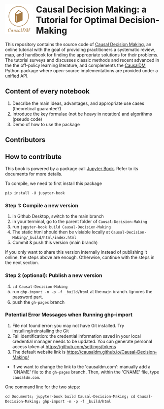 <h1><img src="logo.png" width="90px" align="left" style="margin-right: 10px;"> Causal Decision Making: a Tutorial for Optimal Decision-Making</h1>



This repository contains the source code of [Causal Decision Making](http://causaldm.com/), an online tutorial with the goal of providing practitioners a systematic review, map, and handbook for finding the appropriate solutions for their problems. 
The tutorial surveys and discusses classic methods and recent advanced in the the off-policy learning literature, and complements the [CausalDM](https://github.com/CausalDM/CausalDM) Python package where open-source implementations are provided under a unified API. 

## Content of every notebook
1. Describe the main ideas, advantages, and appropriate use cases (theoretical guarantee?)
2. Introduce the key formulae (not be heavy in notation) and algorithms (pseudo code)
3. Demo of how to use the package

## Contributors

<!-- ALL-CONTRIBUTORS-LIST:START - Do not remove or modify this section -->
<!-- prettier-ignore-start -->
<!-- markdownlint-disable -->

<!-- markdownlint-restore -->
<!-- prettier-ignore-end -->

<!-- ALL-CONTRIBUTORS-LIST:END -->

## How to contribute

This book is powered by a package call [Jupyter Book](https://jupyterbook.org/intro.html). 
Refer to its documents for more details. 

To compile, we need to first install this package

```
pip install -U jupyter-book
```

### Step 1: Compile a new version
1. in Github Desktop, switch to the main branch
2. in your terminal, go to the parent folder of `Causal-Decision-Making`
3. run `jupyter-book build Causal-Decision-Making`
4. The static html should then be visiable locally at `Causal-Decision-Making/_build/html/index.html`
5. Commit & push this version (main branch)

If you only want to share this version internally instead of publishing it online, the steps above are enough. 
Otherwise, continue with the steps in the next section. 

### Step 2 (optional): Publish a new version
4. `cd Causal-Decision-Making`
5. run `ghp-import -n -p -f _build/html` at the `main` branch. Ignores the password part.  
6. push the `gh-pages` branch

### Potential Error Messages when Running ghp-import
1. File not found error: you may not have Git installed. Try installing/reinstalling the Git 
2. Fail identification: the credential information saved in your local credential manager needs to be updated. You can generate personal access token at https://github.com/settings/tokens
3. The default website link is https://causaldm.github.io/Causal-Decision-Making/
  - If we want to change the link to the 'causaldm.com': manually add a 'CNAME' file to the `gh-pages` branch. Then, within the 'CNAME' file, type `causaldm.com`.


One command line for the two steps: 
```
cd Documents; jupyter-book build Causal-Decision-Making; cd Causal-Decision-Making; ghp-import -n -p -f _build/html
```
